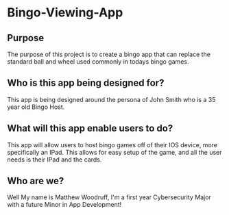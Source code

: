# Bingo-Viewing-App
## Purpose
The purpose of this project is to create a bingo app that can replace the standard ball and wheel used commonly in todays bingo games.
## Who is this app being designed for?
This app is being designed around the persona of John Smith who is a 35 year old Bingo Host.
## What will this app enable users to do?
This app will allow users to host bingo games off of their IOS device, more specifically an IPad. This allows for easy setup of the game, and 
all the user needs is their IPad and the cards.
## Who are we?
Well My name is Matthew Woodruff, I'm a first year Cybersecurity Major with a future Minor in App Development!
